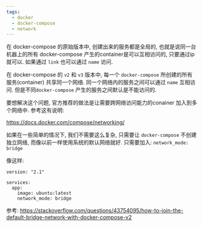 ```yaml
---
tags:
  - docker
  - docker-compose
  - network
---
```



在 docker-compose 的原始版本中, 创建出来的服务都是全局的, 也就是说同一台机器上的所有 docker-compose 产生的container是可以互相访问的, 只要通过ip 就可以. 如果通过 `link` 也可以通过 `name` 访问.

在 docker-compose 的 `v2` 和 `v3` 版本中, 每一个 `docker-compose` 所创建的所有服务(container) 共享同一个网络. 同一个网络内的服务之间可以通过 `name` 互相访问. 但是不同`docker-compose` 产生的服务之间默认是不能访问的.

要想解决这个问题, 官方推荐的做法是让需要跨网络访问能力的conainer 加入到多个网络中.
参考这有说明:

https://docs.docker.com/compose/networking/


如果在一些简单的情况下, 我们不需要这么复杂, 只需要让 `docker-compose` 不创建独立网络, 而像以前一样使用系统的默认网络就好.
只需要加入: `network_mode: bridge`

像这样:

```
version: "2.1"

services:
  app:
    image: ubuntu:latest
    network_mode: bridge

```

参考:
https://stackoverflow.com/questions/43754095/how-to-join-the-default-bridge-network-with-docker-compose-v2

